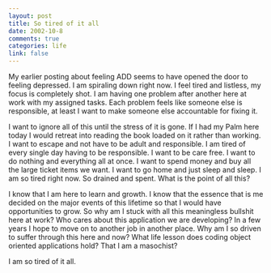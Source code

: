```yaml
--- 
layout: post
title: So tired of it all
date: 2002-10-8
comments: true
categories: life
link: false
---
```

My earlier posting about feeling ADD seems to have opened the door to feeling depressed. I am spiraling down right now. I feel tired and listless, my focus is completely shot. I am having one problem after another here at work with my assigned tasks. Each problem feels like someone else is responsible, at least I want to make someone else accountable for fixing it.

I want to ignore all of this until the stress of it is gone. If I had my Palm here today I would retreat into reading the book loaded on it rather than working. I want to escape and not have to be adult and responsible. I am tired of every single day having to be responsible. I want to be care free. I want to do nothing and everything all at once. I want to spend money and buy all the large ticket items we want. I want to go home and just sleep and sleep. I am so tired right now. So drained and spent. What is the point of all this?

I know that I am here to learn and growth. I know that the essence that is me decided on the major events of this lifetime so that I would have opportunities to grow. So why am I stuck with all this meaningless bullshit here at work? Who cares about this application we are developing? In a few years I hope to move on to another job in another place. Why am I so driven to suffer through this here and now? What life lesson does coding object oriented applications hold? That I am a masochist?

I am so tired of it all.
